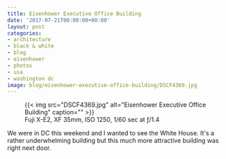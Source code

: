 ```yaml
---
title: Eisenhower Executive Office Building
date: '2017-07-21T00:00:00+00:00'
layout: post
categories:
- architecture
- black & white
- blog
- eisenhower
- photos
- usa
- washington dc
image: blog/eisenhower-executive-office-building/DSCF4369.jpg
---
```


<figure class="photo photo--square">
  {{< img src="DSCF4369.jpg" alt="Eisenhower Executive Office Building" caption="" >}}

  <figcaption>Fuji X-E2, XF 35mm, ISO 1250, 1/60 sec at ƒ/1.4</figcaption>
</figure>

We were in DC this weekend and I wanted to see the White House. It's a rather
underwhelming building but this much more attractive building was right next
door.




